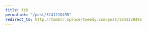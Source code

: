 ```yaml
---
title: Xjb
permalink: "/post/3241228495"
redirect_to: http://tumblr.spencertweedy.com/post/3241228495
---
```


